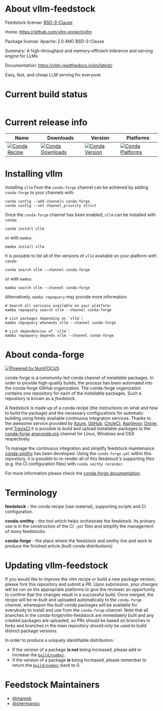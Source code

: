 About vllm-feedstock
====================

Feedstock license: [BSD-3-Clause](https://github.com/conda-forge/vllm-feedstock/blob/main/LICENSE.txt)

Home: https://github.com/vllm-project/vllm

Package license: Apache-2.0 AND BSD-3-Clause

Summary: A high-throughput and memory-efficient inference and serving engine for LLMs

Documentation: https://vllm.readthedocs.io/en/latest/

Easy, fast, and cheap LLM serving for everyone

Current build status
====================


<table>
</table>

Current release info
====================

| Name | Downloads | Version | Platforms |
| --- | --- | --- | --- |
| [![Conda Recipe](https://img.shields.io/badge/recipe-vllm-green.svg)](https://anaconda.org/conda-forge/vllm) | [![Conda Downloads](https://img.shields.io/conda/dn/conda-forge/vllm.svg)](https://anaconda.org/conda-forge/vllm) | [![Conda Version](https://img.shields.io/conda/vn/conda-forge/vllm.svg)](https://anaconda.org/conda-forge/vllm) | [![Conda Platforms](https://img.shields.io/conda/pn/conda-forge/vllm.svg)](https://anaconda.org/conda-forge/vllm) |

Installing vllm
===============

Installing `vllm` from the `conda-forge` channel can be achieved by adding `conda-forge` to your channels with:

```
conda config --add channels conda-forge
conda config --set channel_priority strict
```

Once the `conda-forge` channel has been enabled, `vllm` can be installed with `conda`:

```
conda install vllm
```

or with `mamba`:

```
mamba install vllm
```

It is possible to list all of the versions of `vllm` available on your platform with `conda`:

```
conda search vllm --channel conda-forge
```

or with `mamba`:

```
mamba search vllm --channel conda-forge
```

Alternatively, `mamba repoquery` may provide more information:

```
# Search all versions available on your platform:
mamba repoquery search vllm --channel conda-forge

# List packages depending on `vllm`:
mamba repoquery whoneeds vllm --channel conda-forge

# List dependencies of `vllm`:
mamba repoquery depends vllm --channel conda-forge
```


About conda-forge
=================

[![Powered by
NumFOCUS](https://img.shields.io/badge/powered%20by-NumFOCUS-orange.svg?style=flat&colorA=E1523D&colorB=007D8A)](https://numfocus.org)

conda-forge is a community-led conda channel of installable packages.
In order to provide high-quality builds, the process has been automated into the
conda-forge GitHub organization. The conda-forge organization contains one repository
for each of the installable packages. Such a repository is known as a *feedstock*.

A feedstock is made up of a conda recipe (the instructions on what and how to build
the package) and the necessary configurations for automatic building using freely
available continuous integration services. Thanks to the awesome service provided by
[Azure](https://azure.microsoft.com/en-us/services/devops/), [GitHub](https://github.com/),
[CircleCI](https://circleci.com/), [AppVeyor](https://www.appveyor.com/),
[Drone](https://cloud.drone.io/welcome), and [TravisCI](https://travis-ci.com/)
it is possible to build and upload installable packages to the
[conda-forge](https://anaconda.org/conda-forge) [anaconda.org](https://anaconda.org/)
channel for Linux, Windows and OSX respectively.

To manage the continuous integration and simplify feedstock maintenance
[conda-smithy](https://github.com/conda-forge/conda-smithy) has been developed.
Using the ``conda-forge.yml`` within this repository, it is possible to re-render all of
this feedstock's supporting files (e.g. the CI configuration files) with ``conda smithy rerender``.

For more information please check the [conda-forge documentation](https://conda-forge.org/docs/).

Terminology
===========

**feedstock** - the conda recipe (raw material), supporting scripts and CI configuration.

**conda-smithy** - the tool which helps orchestrate the feedstock.
                   Its primary use is in the construction of the CI ``.yml`` files
                   and simplify the management of *many* feedstocks.

**conda-forge** - the place where the feedstock and smithy live and work to
                  produce the finished article (built conda distributions)


Updating vllm-feedstock
=======================

If you would like to improve the vllm recipe or build a new
package version, please fork this repository and submit a PR. Upon submission,
your changes will be run on the appropriate platforms to give the reviewer an
opportunity to confirm that the changes result in a successful build. Once
merged, the recipe will be re-built and uploaded automatically to the
`conda-forge` channel, whereupon the built conda packages will be available for
everybody to install and use from the `conda-forge` channel.
Note that all branches in the conda-forge/vllm-feedstock are
immediately built and any created packages are uploaded, so PRs should be based
on branches in forks and branches in the main repository should only be used to
build distinct package versions.

In order to produce a uniquely identifiable distribution:
 * If the version of a package **is not** being increased, please add or increase
   the [``build/number``](https://docs.conda.io/projects/conda-build/en/latest/resources/define-metadata.html#build-number-and-string).
 * If the version of a package **is** being increased, please remember to return
   the [``build/number``](https://docs.conda.io/projects/conda-build/en/latest/resources/define-metadata.html#build-number-and-string)
   back to 0.

Feedstock Maintainers
=====================

* [@maresb](https://github.com/maresb/)
* [@shermansiu](https://github.com/shermansiu/)


<!-- dummy commit to enable rerendering -->


